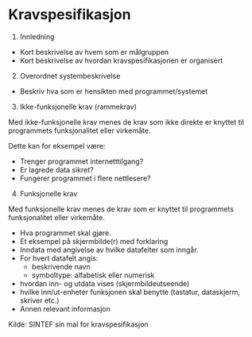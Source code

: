 Kravspesifikasjon
=================
1. Innledning
  * Kort beskrivelse av hvem som er målgruppen
  * Kort beskrivelse av hvordan kravspesifikasjonen er organisert

2. Overordnet systembeskrivelse
  * Beskriv hva som er hensikten med programmet/systemet

3. Ikke-funksjonelle krav (rammekrav)

Med ikke-funksjonelle krav menes de krav som ikke direkte er knyttet til programmets funksjonalitet eller virkemåte.

Dette kan for eksempel være:
  * Trenger programmet internetttilgang?
  * Er lagrede data sikret?
  * Fungerer programmet i flere nettlesere?

4. Funksjonelle krav

Med funksjonelle krav menes de krav som er knyttet til programmets funksjonalitet eller virkemåte.

  * Hva programmet skal gjøre.
  * Et eksempel på skjermbilde(r) med forklaring
  * Inndata med angivelse av hvilke datafelter som inngår.
  * For hvert datafelt angis:
    * beskrivende navn
    * symboltype: alfabetisk eller numerisk
  * hvordan inn- og utdata vises (skjermbildeutseende)
  * hvilke inn/ut-enheter funksjonen skal benytte (tastatur, dataskjerm, skriver etc.)
  * Annen relevant informasjon

Kilde: SINTEF sin mal for kravspesifikasjon
